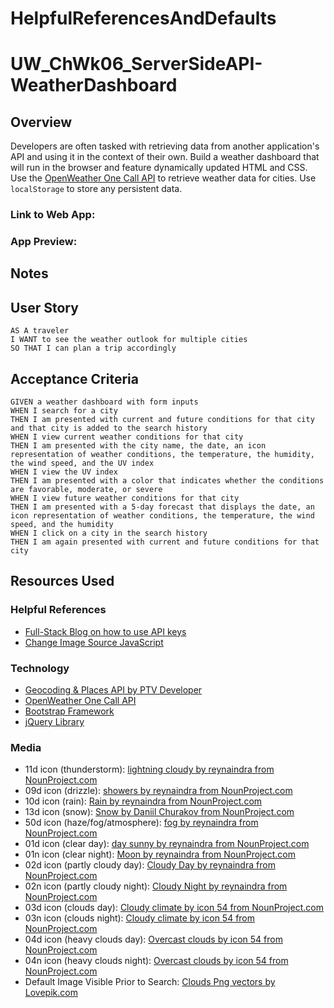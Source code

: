 # HelpfulReferencesAndDefaults

<!-- NEED TO CONNECT LOCAL STORAGE FOR THE RECENT SEARCHES AND CONNECT APIS FOR DATA -->

# UW_ChWk06_ServerSideAPI-WeatherDashboard
## Overview
Developers are often tasked with retrieving data from another application's API and using it in the context of their own. Build a weather dashboard that will run in the browser and feature dynamically updated HTML and CSS. Use the [OpenWeather One Call API](https://openweathermap.org/api/one-call-api) to retrieve weather data for cities. Use `localStorage` to store any persistent data. 

### Link to Web App: 
<!-- LINK TO DEPLOYMENT HERE -->

### App Preview:
<!-- Replace with path to screenshot   ![My Password Generator Screenshot](./Assets/Images/MyPasswordGeneratorScreenShot.PNG "My Password Generator Screenshot") -->

## Notes

<!-- Use this area to add personal notes on implementation, etc -->

## User Story

```
AS A traveler
I WANT to see the weather outlook for multiple cities
SO THAT I can plan a trip accordingly
```

## Acceptance Criteria

```
GIVEN a weather dashboard with form inputs
WHEN I search for a city
THEN I am presented with current and future conditions for that city and that city is added to the search history
WHEN I view current weather conditions for that city
THEN I am presented with the city name, the date, an icon representation of weather conditions, the temperature, the humidity, the wind speed, and the UV index
WHEN I view the UV index
THEN I am presented with a color that indicates whether the conditions are favorable, moderate, or severe
WHEN I view future weather conditions for that city
THEN I am presented with a 5-day forecast that displays the date, an icon representation of weather conditions, the temperature, the wind speed, and the humidity
WHEN I click on a city in the search history
THEN I am again presented with current and future conditions for that city
```

## Resources Used 

### Helpful References
- [Full-Stack Blog on how to use API keys](https://coding-boot-camp.github.io/full-stack/apis/how-to-use-api-keys)
- [Change Image Source JavaScript](https://www.delftstack.com/howto/javascript/change-image-src-javascript/#:~:text=Change%20the%20Source%20of%20an,image%20using%20the%20src%20property.)

### Technology
- [Geocoding & Places API by PTV Developer](https://developer.myptv.com/APIs/Geocoding%20&%20Places.htm)
- [OpenWeather One Call API](https://openweathermap.org/api/one-call-api)
- [Bootstrap Framework](https://getbootstrap.com/)
- [jQuery Library](https://jquery.com/)

### Media
- 11d icon (thunderstorm): [lightning cloudy by reynaindra from NounProject.com](https://thenounproject.com/browse/icons/term/lightning-cloudy/")
- 09d icon (drizzle): [showers by reynaindra from NounProject.com](https://thenounproject.com/browse/icons/term/showers/)
- 10d icon (rain): [Rain by reynaindra from NounProject.com](https://thenounproject.com/browse/icons/term/rain/)
- 13d icon (snow): [Snow by Daniil Churakov from NounProject.com](https://thenounproject.com/browse/icons/term/snow/)
- 50d icon (haze/fog/atmosphere): [fog by reynaindra from NounProject.com](https://thenounproject.com/browse/icons/term/fog/)
- 01d icon (clear day): [day sunny by reynaindra from NounProject.com ](https://thenounproject.com/browse/icons/term/day-sunny/)
- 01n icon (clear night): [Moon by reynaindra from NounProject.com](https://thenounproject.com/browse/icons/term/moon/) 
- 02d icon (partly cloudy day): [Cloudy Day by reynaindra from NounProject.com](https://thenounproject.com/browse/icons/term/cloudy-day/)
- 02n icon (partly cloudy night): [Cloudy Night by reynaindra from NounProject.com](https://thenounproject.com/browse/icons/term/cloudy-night/)
- 03d icon (clouds day): [Cloudy climate by icon 54 from NounProject.com](https://thenounproject.com/browse/icons/term/cloudy-climate/)
- 03n icon (clouds night): [Cloudy climate by icon 54 from NounProject.com](https://thenounproject.com/browse/icons/term/cloudy-climate/)
- 04d icon (heavy clouds day): [Overcast clouds by icon 54 from NounProject.com](https://thenounproject.com/browse/icons/term/overcast-clouds/)
- 04n icon (heavy clouds night): [Overcast clouds by icon 54 from NounProject.com](https://thenounproject.com/browse/icons/term/overcast-clouds/)
- Default Image Visible Prior to Search: [Clouds Png vectors by Lovepik.com](https://lovepik.com/images/png-clouds.html)



<!-- # 06 Server-Side APIs: Weather Dashboard

## Your Task

Third-party APIs allow developers to access their data and functionality by making requests with specific parameters to a URL. Developers are often tasked with retrieving data from another application's API and using it in the context of their own. Your challenge is to build a weather dashboard that will run in the browser and feature dynamically updated HTML and CSS.

Use the [OpenWeather One Call API](https://openweathermap.org/api/one-call-api) to retrieve weather data for cities. Read through the documentation for setup and usage instructions. You will use `localStorage` to store any persistent data. For more information on how to work with the OpenWeather API, refer to the [Full-Stack Blog on how to use API keys](https://coding-boot-camp.github.io/full-stack/apis/how-to-use-api-keys).

## User Story

```
AS A traveler
I WANT to see the weather outlook for multiple cities
SO THAT I can plan a trip accordingly
```

## Acceptance Criteria

```
GIVEN a weather dashboard with form inputs
WHEN I search for a city
THEN I am presented with current and future conditions for that city and that city is added to the search history
WHEN I view current weather conditions for that city
THEN I am presented with the city name, the date, an icon representation of weather conditions, the temperature, the humidity, the wind speed, and the UV index
WHEN I view the UV index
THEN I am presented with a color that indicates whether the conditions are favorable, moderate, or severe
WHEN I view future weather conditions for that city
THEN I am presented with a 5-day forecast that displays the date, an icon representation of weather conditions, the temperature, the wind speed, and the humidity
WHEN I click on a city in the search history
THEN I am again presented with current and future conditions for that city
```

## Mock-Up

The following image shows the web application's appearance and functionality:

![The weather app includes a search option, a list of cities, and a five-day forecast and current weather conditions for Atlanta.](./Assets/06-server-side-apis-homework-demo.png)

## Grading Requirements

> **Note**: If a Challenge assignment submission is marked as “0”, it is considered incomplete and will not count towards your graduation requirements. Examples of incomplete submissions include the following:
>
> * A repository that has no code
>
> * A repository that includes a unique name but nothing else
>
> * A repository that includes only a README file but nothing else
>
> * A repository that only includes starter code

This Challenge is graded based on the following criteria: 

### Technical Acceptance Criteria: 40%

* Satisfies all of the above acceptance criteria plus the following:

    * Uses the OpenWeather API to retrieve weather data.

    * Uses `localStorage` to store persistent data.

### Deployment: 32%

* Application deployed at live URL.

* Application loads with no errors.

* Application GitHub URL submitted.

* GitHub repository that contains application code.

### Application Quality: 15%

* Application user experience is intuitive and easy to navigate.

* Application user interface style is clean and polished.

* Application resembles the mock-up functionality provided in the Challenge instructions.

### Repository Quality: 13%

* Repository has a unique name.

* Repository follows best practices for file structure and naming conventions.

* Repository follows best practices for class/id naming conventions, indentation, quality comments, etc.

* Repository contains multiple descriptive commit messages.

* Repository contains quality readme file with description, screenshot, and link to deployed application.

## Review

You are required to submit BOTH of the following for review:

* The URL of the functional, deployed application.

* The URL of the GitHub repository. Give the repository a unique name and include a readme describing the project.

- - -
© 2022 Trilogy Education Services, LLC, a 2U, Inc. brand. Confidential and Proprietary. All Rights Reserved.
  -->
